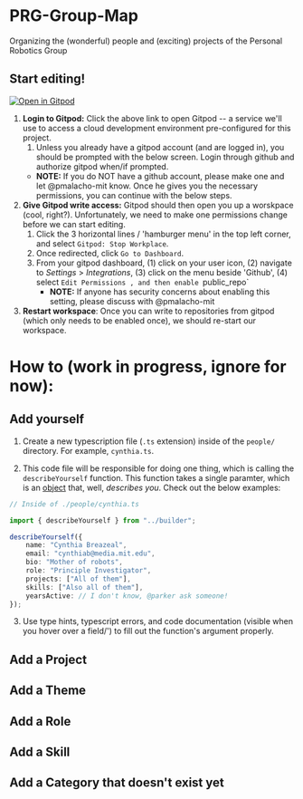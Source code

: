 # PRG-Group-Map
Organizing the (wonderful) people and (exciting) projects of the Personal Robotics Group

## Start editing!

[![Open in Gitpod](https://gitpod.io/button/open-in-gitpod.svg)](https://gitpod.io/#https://github.com/mitmedialab/PRG-Group-Map)

1. **Login to Gitpod:** Click the above link to open Gitpod -- a service we'll use to access a cloud development environment pre-configured for this project.
    1. Unless you already have a gitpod account (and are logged in), you should be prompted with the below screen. Login through github and authorize gitpod when/if prompted.
    - **NOTE:** If you do NOT have a github account, please make one and let @pmalacho-mit know. Once he gives you the necessary permissions, you can continue with the below steps. 
2. **Give Gitpod write access:** Gitpod should then open you up a worskpace (cool, right?). Unfortunately, we need to make one permissions change before we can start editing.
    1. Click the 3 horizontal lines / 'hamburger menu' in the top left corner, and select `Gitpod: Stop Workplace`.
    2. Once redirected, click `Go to Dashboard`.
    3. From your gitpod dashboard, (1) click on your user icon, (2) navigate to _Settings_ > _Integrations_, (3) click on the menu beside 'Github', (4) select `Edit Permissions , and then enable `public_repo`
        - **NOTE:** If anyone has security concerns about enabling this setting, please discuss with @pmalacho-mit
3. **Restart workspace**: Once you can write to repositories from gitpod (which only needs to be enabled once), we should re-start our workspace.

# How to (work in progress, ignore for now):

## Add yourself

1. Create a new typescription file (`.ts` extension) inside of the `people/` directory. For example, `cynthia.ts`.

2. This code file will be responsible for doing one thing, which is calling the `describeYourself` function. This function takes a single paramter, which is an [object](https://www.w3schools.com/js/js_objects.asp) that, well, *describes you*. Check out the below examples:

```ts
// Inside of ./people/cynthia.ts

import { describeYourself } from "../builder";

describeYourself({
    name: "Cynthia Breazeal",
    email: "cynthiab@media.mit.edu",
    bio: "Mother of robots",
    role: "Principle Investigator",
    projects: ["All of them"],
    skills: ["Also all of them"],
    yearsActive: // I don't know, @parker ask someone!
});
```

3. Use type hints, typescript errors, and code documentation (visible when you hover over a field/') to fill out the function's argument properly. 

## Add a Project

## Add a Theme

## Add a Role

## Add a Skill

## Add a Category that doesn't exist yet
